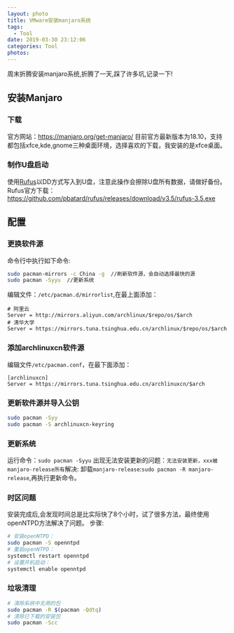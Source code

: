 ```yaml
---
layout: photo
title: VMware安装manjaro系统
tags:
  - Tool
date: 2019-03-30 23:12:06
categories: Tool
photos:
---
```

周末折腾安装manjaro系统,折腾了一天,踩了许多坑,记录一下!
<!--more-->

## 安装Manjaro

### 下载

官方网站：<https://manjaro.org/get-manjaro/>
目前官方最新版本为18.10，支持都包括xfce,kde,gnome三种桌面环境，选择喜欢的下载，我安装的是xfce桌面。

### 制作U盘启动

使用[Rufus](http://rufus.akeo.ie/)以DD方式写入到U盘，注意此操作会擦除U盘所有数据，请做好备份。
Rufus官方下载：<https://github.com/pbatard/rufus/releases/download/v3.5/rufus-3.5.exe>

## 配置

### 更换软件源

命令行中执行如下命令:

```bash
sudo pacman-mirrors -c China -g  //刷新软件源，会自动选择最快的源
sudo pacman -Syyu  //更新系统
```

编辑文件：`/etc/pacman.d/mirrorlist`,在最上面添加：

```
# 阿里云
Server = http://mirrors.aliyun.com/archlinux/$repo/os/$arch
# 清华大学
Server = https://mirrors.tuna.tsinghua.edu.cn/archlinux/$repo/os/$arch
```

### 添加archlinuxcn软件源

编辑文件`/etc/pacman.conf`，在最下面添加：

```
[archlinuxcn]
Server = https://mirrors.tuna.tsinghua.edu.cn/archlinuxcn/$arch
```



### 更新软件源并导入公钥

```bash
sudo pacman -Syy
sudo pacman -S archlinuxcn-keyring
```

### 更新系统

运行命令：`sudo pacman -Syyu`
出现无法安装更新的问题：`无法安装更新，xxx被manjaro-release所有`解决:
卸载`manjaro-release`:`sudo pacman -R manjaro-release`,再执行更新命令。

### 时区问题
安装完成后,会发现时间总是比实际快了8个小时，试了很多方法，最终使用openNTPD方法解决了问题。
步骤:
```bash
# 安装openNTPD：
sudo pacman -S openntpd
# 重启openNTPD：
systemctl restart openntpd
# 设置开机启动：
systemctl enable openntpd
```
### 垃圾清理
```bash
# 清除系统中无用的包
sudo pacman -R $(pacman -Qdtq)
# 清除已下载的安装包
sudo pacman -Scc
```
